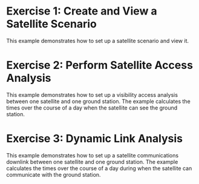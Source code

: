 # Exercise 1: Create and View a Satellite Scenario
This example demonstrates how to set up a satellite scenario and view it.  

# Exercise 2: Perform Satellite Access Analysis
This example demonstrates how to set up a visibility access analysis between one satellite and one ground station.  The example calculates the times over the course of a day when the satellite can see the ground station.

# Exercise 3: Dynamic Link Analysis
This example demonstrates how to set up a satellite communications downlink between one satellite and one ground station.  The example calculates the times over the course of a day during when the satellite can communicate with the ground station.
